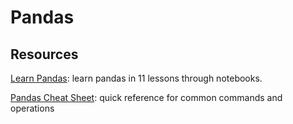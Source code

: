 # Pandas


## Resources

[Learn Pandas](https://bitbucket.org/hrojas/learn-pandas): learn pandas in 11 lessons through notebooks.  

[Pandas Cheat Sheet](https://s3.amazonaws.com/assets.datacamp.com/blog_assets/PandasPythonForDataScience.pdf): quick reference for common commands and operations
